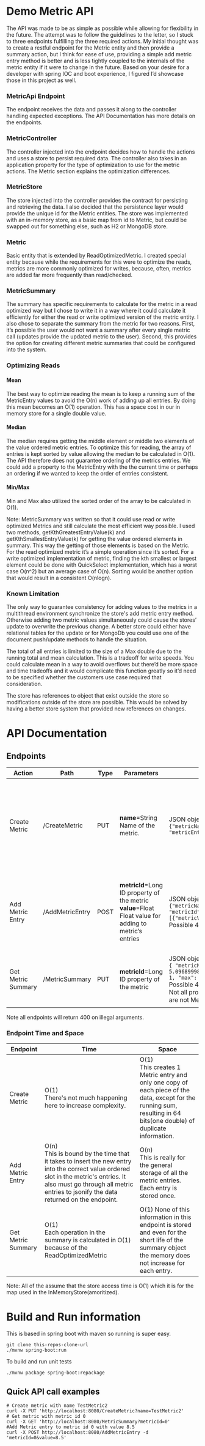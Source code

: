 # Demo Metric API

The API was made to be as simple as possible while allowing for flexibility in the future. The attempt was to follow the guidelines to the letter, so I stuck to three endpoints fulfilling the three required actions. My initial thought was to create a restful endpoint for the Metric entity and then provide a summary action, but I think for ease of use, providing a simple add metric entry method is better and is less tightly coupled to the internals of the metric entity if it were to change in the future. Based on your desire for a developer with spring IOC and boot experience, I figured I’d showcase those in this project as well.

### MetricApi Endpoint

The endpoint receives the data and passes it along to the controller handling expected exceptions. The API Documentation has more details on the endpoints.

### MetricController

The controller injected into the endpoint decides how to handle the actions and uses a store to persist required data. The controller also takes in an application property for the type of optimization to use for the metric actions. The Metric section explains the optimization differences.

### MetricStore

The store injected into the controller provides the contract for persisting and retrieving the data. I also decided that the persistence layer would provide the unique id for the Metric entities. The store was implemented with an in-memory store, as a basic map from id to Metric, but could be swapped out for something else, such as H2 or MongoDB store.

### Metric

Basic entity that is extended by ReadOptimizedMetric. I created special entity because while the requirements for this were to optimize the reads, metrics are more commonly optimized for writes, because, often, metrics are added far more frequently than read/checked.

### MetricSummary

The summary has specific requirements to calculate for the metric in a read optimized way but I chose to write it in a way where it could calculate it efficiently for either the read or write optimized version of the metric entity. I also chose to separate the summary from the metric for two reasons. First, it’s possible the user would not want a summary after every single metric call (updates provide the updated metric to the user). Second, this provides the option for creating different metric summaries that could be configured into the system.

### Optimizing Reads

#### Mean

The best way to optimize reading the mean is to keep a running sum of the MetricEntry values to avoid the O(n) work of adding up all entries. By doing this mean becomes an O(1) operation. This has a space cost in our in memory store for a single double value.

#### Median

The median requires getting the middle element or middle two elements of the value ordered metric entries. To optimize this for reading, the array of entries is kept sorted by value allowing the median to be calculated in O(1). The API therefore does not guarantee ordering of the metrics entries. We could add a property to the MetricEntry with the the current time or perhaps an ordering if we wanted to keep the order of entries consistent.

#### Min/Max

Min and Max also utilized the sorted order of the array to be calculated in O(1).

Note: MetricSummary was written so that it could use read or write optimized Metrics and still calculate the most efficient way possible. I used two methods, getKthGreatestEntryValue(k) and getKthSmallestEntryValue(k) for getting the value ordered elements in summary. This way the getting of those elements is based on the Metric. For the read optimized metric it’s a simple operation since it’s sorted. For a write optimized implementation of metric, finding the kth smallest or largest element could be done with QuickSelect implementation, which has a worst case O(n^2) but an average case of O(n). Sorting would be another option that would result in a consistent O(nlogn).

### Known Limitation

The only way to guarantee consistency for adding values to the metrics in a multithread environment synchronize the store's add metric entry method. Otherwise adding two metric values simultaneously could cause the stores’ update to overwrite the previous change. A better store could either have relational tables for the update or for MongoDb you could use one of the document push/update methods to handle the situation.

The total of all entries is limited to the size of a Max double due to the running total and mean calculation. This is a tradeoff for write speeds. You could calculate mean in a way to avoid overflows but there’d be more space and time tradeoffs and it would complicate this function greatly so it’d need to be specified whether the customers use case required that consideration.

The store has references to object that exist outside the store so modifications outside of the store are possible. This would be solved by having a better store system that provided new references on changes. 

# API Documentation

## Endpoints
| Action             | Path            | Type | Parameters | Return with Example | Description                                                                                                   |  
|--------------------|-----------------|------|------------|---------------------|---------------------------------------------------------------------------------------------------------------|
| Create Metric      | /CreateMetric   | PUT  |  **name**=String Name of the metric.        | JSON object of Metric type <br> `{"metricName":"TestMetric2","metricId":0, "metricEntries":[]}`                 | Creates a metric item and persists the item to the store, returning   the resulting Metric item type as JSON. | 
| Add Metric Entry   | /AddMetricEntry | POST |**metricId**=Long ID property of the metric <br> **value**=Float Float value for adding to metric’s entries     | JSON object of Metric type <br>         `{"metricName":"TestMetric2", "metricId":0, "metricEntries":[{"metricValue":6.5}]}` <br> Possible 404 if metricId not found.          | Adds a MetricEntry with the value provided to an existing Metric with   the associated metricId.              |
| Get Metric Summary | /MetricSummary  | PUT  |      **metricId**=Long ID property of the metric      |   JSON object of Metric Summary type <br>      `{ "metricName": "TestMetric2", "mean": 5.09689998626709, "median": 5.25, "min": 1, "max": 8.8876, "metricId": 0}`<br> Possible 404 if metricId not found.<br> Not all properties will be available if there are not MetricEntries | Gets the summary for the metric with the associated id.                                                       |

Note all endpoints will return 400 on illegal arguments. 

### Endpoint Time and Space
| Endpoint | Time | Space |
|--|--|--|
| Create Metric | O(1) <br> There's not much happening here to increase complexity. |  O(1) <br> This creates 1 Metric entry and only one copy of each piece of the data, except for the running sum, resulting in 64 bits(one double) of duplicate information. |
| Add Metric Entry | O(n) <br> This is bound by the time that it takes to insert the new entry into the correct value ordered slot in the metric's entries. It also must go through all metric entries to jsonify the data returned on the endpoint. | O(n) <br> This is really for the general storage of all the metric entries. Each entry is stored once.
| Get Metric Summary | O(1) <br> Each operation in the summary is calculated in O(1) because of the ReadOptimizedMetric | O(1) None of this information in this endpoint is stored and even for the short life of the summary object the memory does not increase for each entry.

Note: All of the assume that the store access time is O(1) which it is for the map used in the InMemoryStore(amoritized). 

# Build and Run information
This is based in spring boot with maven so running is super easy. 

    git clone this-repos-clone-url
    ./mvnw spring-boot:run

To build and run unit tests

    ./mvnw package spring-boot:repackage

## Quick API call examples

    # Create metric with name TestMetric2
    curl -X PUT 'http://localhost:8080/CreateMetric?name=TestMetric2'
    # Get metric with metric id 0
    curl -X GET 'http://localhost:8080/MetricSummary?metricId=0'
    #Add Metric entry to metric id 0 with value 8.5
    curl -X POST http://localhost:8080/AddMetricEntry -d 'metricId=0&value=8.5'
